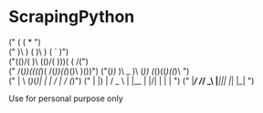 ﻿# ScrapingPython

 (" (              (       *  ")         
 (" )\ )    (      )\ )  (  `       )")  
 ("(()/(    )\    (()/(  )\))(   ( /(")  
 (" /(_))((((_)(   /(_))((_)()\  )\())") 
 ("(_))_  )\ _ )\ (_))  (_()((_)((_)\ ")  
 (" |   \ (_)_\(_)| |   |  \/  | / (_)") 
 (" | |) | / _ \  | |__ | |\/| | | |  ") 
 (" |___/ /_/ \_\ |____||_|  |_| |_| ")


Use for personal purpose only
